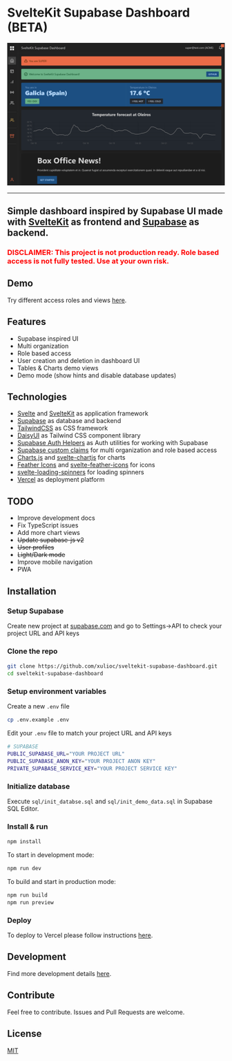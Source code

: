 # SvelteKit Supabase Dashboard (BETA)

![alt text](/src/img/dashboard.png)

---

## Simple dashboard inspired by Supabase UI made with [SvelteKit](https://kit.svelte.dev/) as frontend and [Supabase](https://supabase.com/) as backend.

<h3>
<span style="color:red">
DISCLAIMER: This project is not production ready. Role based access is not fully tested. Use at your own risk.
</h3>
</span>

## Demo

Try different access roles and views [here](https://sveltekit-supabase-dashboard.vercel.app/).

## Features

- Supabase inspired UI
- Multi organization
- Role based access
- User creation and deletion in dashboard UI
- Tables & Charts demo views
- Demo mode (show hints and disable database updates)

## Technologies

- [Svelte](https://svelte.dev/) and [SvelteKit](https://kit.svelte.dev/) as application framework
- [Supabase](https://supabase.com/) as database and backend
- [TailwindCSS](https://tailwindcss.com/) as CSS framework
- [DaisyUI](https://daisyui.com/) as Tailwind CSS component library
- [Supabase Auth Helpers](https://github.com/supabase/auth-helpers) as Auth utilities for working with Supabase
- [Supabase custom claims](https://github.com/supabase-community/supabase-custom-claims) for multi organization and role based access
- [Charts.js](https://www.chartjs.org/) and [svelte-chartjs](https://www.npmjs.com/package/svelte-chartjs) for charts
- [Feather Icons](https://feathericons.com/) and [svelte-feather-icons](https://www.npmjs.com/package/svelte-feather-icons) for icons
- [svelte-loading-spinners](https://www.npmjs.com/package/svelte-loading-spinners) for loading spinners
- [Vercel](https://vercel.com/) as deployment platform

## TODO

- Improve development docs
- Fix TypeScript issues
- Add more chart views
- ~~Update supabase-js v2~~
- ~~User profiles~~
- ~~Light/Dark mode~~
- Improve mobile navigation
- PWA

## Installation

### Setup Supabase

Create new project at [supabase.com](https://supabase.com/) and go to Settings->API to check your project URL and API keys

### Clone the repo

```bash
git clone https://github.com/xulioc/sveltekit-supabase-dashboard.git
cd sveltekit-supabase-dashboard
```

### Setup environment variables

Create a new `.env` file

```bash
cp .env.example .env
```

Edit your `.env` file to match your project URL and API keys

```bash
# SUPABASE
PUBLIC_SUPABASE_URL="YOUR PROJECT URL"
PUBLIC_SUPABASE_ANON_KEY="YOUR PROJECT ANON KEY"
PRIVATE_SUPABASE_SERVICE_KEY="YOUR PROJECT SERVICE KEY"
```

### Initialize database

Execute `sql/init_databse.sql` and `sql/init_demo_data.sql` in Supabase SQL Editor.

### Install & run

```bash
npm install
```

To start in development mode:

```bash
npm run dev
```

To build and start in production mode:

```bash
npm run build
npm run preview
```

### Deploy

To deploy to Vercel please follow instructions [here](https://vercel.com/guides/deploying-svelte-with-vercel).

## Development

Find more development details [here](https://github.com/xulioc/sveltekit-supabase-dashboard/blob/main/README_DEV.md).

## Contribute

Feel free to contribute. Issues and Pull Requests are welcome.

## License

[MIT](https://github.com/xulioc/sveltekit-supabase-dashboard/blob/main/LICENSE)
